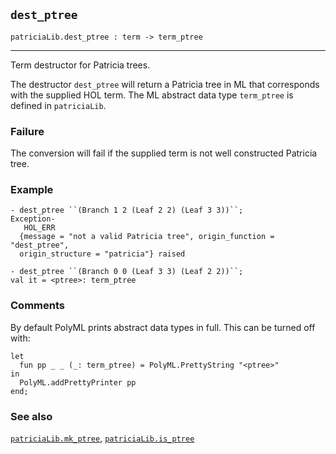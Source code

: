 ## `dest_ptree`

``` hol4
patriciaLib.dest_ptree : term -> term_ptree
```

------------------------------------------------------------------------

Term destructor for Patricia trees.

The destructor `dest_ptree` will return a Patricia tree in ML that
corresponds with the supplied HOL term. The ML abstract data type
`term_ptree` is defined in `patriciaLib`.

### Failure

The conversion will fail if the supplied term is not well constructed
Patricia tree.

### Example

``` hol4
- dest_ptree ``(Branch 1 2 (Leaf 2 2) (Leaf 3 3))``;
Exception-
   HOL_ERR
  {message = "not a valid Patricia tree", origin_function = "dest_ptree",
  origin_structure = "patricia"} raised

- dest_ptree ``(Branch 0 0 (Leaf 3 3) (Leaf 2 2))``;
val it = <ptree>: term_ptree
```

### Comments

By default PolyML prints abstract data types in full. This can be turned
off with:

``` hol4
let
  fun pp _ _ (_: term_ptree) = PolyML.PrettyString "<ptree>"
in
  PolyML.addPrettyPrinter pp
end;
```

### See also

[`patriciaLib.mk_ptree`](#patriciaLib.mk_ptree),
[`patriciaLib.is_ptree`](#patriciaLib.is_ptree)
